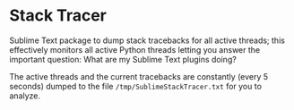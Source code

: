 Stack Tracer
============

Sublime Text package to dump stack tracebacks for all active threads; this
effectively monitors all active Python threads letting you answer the important
question: What are my Sublime Text plugins doing?

The active threads and the current tracebacks are constantly (every 5 seconds)
dumped to the file `/tmp/SublimeStackTracer.txt` for you to analyze.
